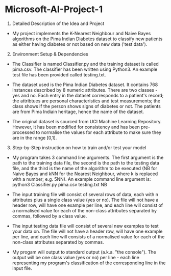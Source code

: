 # Microsoft-AI-Project-1

1. Detailed Description of the Idea and Project

- My project implements the K-Nearest Neighbour and Naive Bayes algorithms on the Pima Indian Diabetes dataset to classify new patients as either having diabetes or not based on new data ('test data').


2. Environment Setup & Dependencies

- The Classifier is named Classifier.py and the training dataset is called pima.csv. The classifier has been written using Python3. An example test file has been provided called testing.txt.

- The dataset used is the Pima Indian Diabetes dataset. It contains 768 instances described by 8 numeric attributes. There are two classes - yes and no. Each entry in the dataset corresponds to a patient's record; the attribtues are personal characteristics and test measurements; the class shows if the person shows signs of diabetes or not. The patients are from Pima Indiain heritage, hence the name of the dataset.

- The original dataset is sourced from UCI Machine Learning Repository. However, it has been modified for consistency and has been pre-processed to normalise the values for each attribute to make sure they are in the range [0,1].


3. Step-by-Step instruction on how to train and/or test your model

- My program takes 3 command line arguments. The first argument is the path to the training data file, the second is the path to the testing data file, and the third is the name of the algorithm to be executed (NB for Naive Bayes and kNN for the Nearest Neighbour, where k is replaced with a number; e.g. 5NN). An example command line argument is: python3 Classifier.py pima.csv testing.txt NB

- The input training file will consist of several rows of data, each with n attributes plus a single class value (yes or no). The file will not have a header row, will have one example per line, and each line will consist of a normalised value for each of the non-class attributes separated by commas, followed by a class value.

- The input testing data file will consist of several new examples to test your data on. The file will not have a header row, will have one example per line, and each line will consists of a normalised value for each of the non-class attributes separated by commas.

- My progam will output to standard output (a.k.a. "the console"). The output will be one class value (yes or no) per line - each line representing my program's classification of the corresponding line in the input file.
